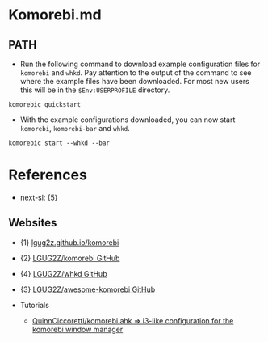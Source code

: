 # Komorebi.md

## PATH

* Run the following command to download example configuration files for `komorebi` and `whkd`. Pay attention to the output of the command to see where the example files have been downloaded. For most new users this will be in the `$Env:USERPROFILE` directory.
```
komorebic quickstart
```

* With the example configurations downloaded, you can now start `komorebi`, `komorebi-bar` and `whkd`.
```
komorebic start --whkd --bar
```

# References

* next-sl: {5}

## Websites

* {1} [lgug2z.github.io/komorebi](https://lgug2z.github.io/komorebi/)
* {2} [LGUG2Z/komorebi GitHub](https://github.com/LGUG2Z/komorebi)
* {4} [LGUG2Z/whkd GitHub](https://github.com/LGUG2Z/whkd)
* {3} [LGUG2Z/awesome-komorebi GitHub](https://github.com/LGUG2Z/awesome-komorebi)

* Tutorials
  * [QuinnCiccoretti/komorebi.ahk => i3-like configuration for the komorebi window manager](https://gist.github.com/QuinnCiccoretti/d22230303ad08f6247dfce48d46d9914)
